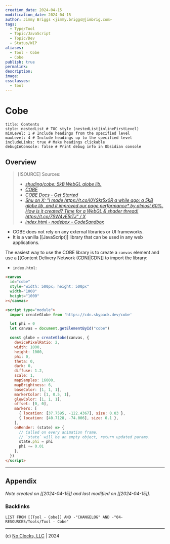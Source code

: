 ```yaml
---
creation_date: 2024-04-15
modification_date: 2024-04-15
author: Jimmy Briggs <jimmy.briggs@jimbrig.com>
tags:
  - Type/Tool
  - Topic/JavaScript
  - Topic/Dev
  - Status/WIP
aliases:
  - Tool - Cobe
  - Cobe
publish: true
permalink:
description:
image:
cssclasses:
  - tool
---
```



# Cobe

```table-of-contents
title: Contents 
style: nestedList # TOC style (nestedList|inlineFirstLevel)
minLevel: 1 # Include headings from the specified level
maxLevel: 4 # Include headings up to the specified level
includeLinks: true # Make headings clickable
debugInConsole: false # Print debug info in Obsidian console
```

## Overview

> [!SOURCE] Sources:
> - *[shuding/cobe: 5kB WebGL globe lib.](https://github.com/shuding/cobe)*
> - *[COBE](https://cobe.vercel.app/)*
> - *[COBE Docs - Get Started](https://cobe.vercel.app/docs)*
> - *[Shu on X: "I made https://t.co/I0YSkt5x0R a while ago: a 5kB globe lib, and it improved our page performance\* by almost 60%. How is it created? Time for a WebGL &amp; shader thread! https://t.co/7SW4vE5tTJ" / X](https://twitter.com/shuding_/status/1475916082875666441)*
> - *[index.html - nodebox - CodeSandbox](https://codesandbox.io/p/sandbox/cobe-basic-gb2ywq?file=%2Findex.html)*

- COBE does not rely on any external libraries or UI frameworks. 
- It is a vanilla [[JavaScript]] library that can be used in any web applications.

The easiest way to use the COBE library is to create a `canvas` element and use a [[Content Delivery Network (CDN)|CDN]] to import the library:

- `index.html`:

```html
<canvas
  id="cobe"
  style="width: 500px; height: 500px"
  width="1000"
  height="1000"
></canvas>

<script type="module">
  import createGlobe from 'https://cdn.skypack.dev/cobe'

  let phi = 0
  let canvas = document.getElementById("cobe")

  const globe = createGlobe(canvas, {
    devicePixelRatio: 2,
    width: 1000,
    height: 1000,
    phi: 0,
    theta: 0,
    dark: 0,
    diffuse: 1.2,
    scale: 1,
    mapSamples: 16000,
    mapBrightness: 6,
    baseColor: [1, 1, 1],
    markerColor: [1, 0.5, 1],
    glowColor: [1, 1, 1],
    offset: [0, 0],
    markers: [
      { location: [37.7595, -122.4367], size: 0.03 },
      { location: [40.7128, -74.006], size: 0.1 },
    ],
    onRender: (state) => {
      // Called on every animation frame.
      // `state` will be an empty object, return updated params.
      state.phi = phi
      phi += 0.01
    },
  })
</script>
```

***

## Appendix

*Note created on [[2024-04-15]] and last modified on [[2024-04-15]].*

### Backlinks

```dataview
LIST FROM [[Tool - Cobe]] AND -"CHANGELOG" AND -"04-RESOURCES/Tools/Tool - Cobe"
```

***

(c) [No Clocks, LLC](https://github.com/noclocks) | 2024
